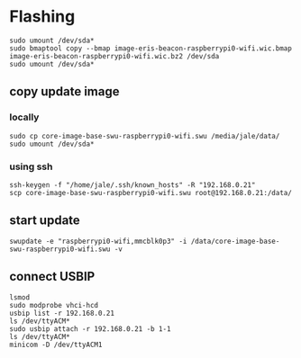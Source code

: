 # Flashing

```linux
sudo umount /dev/sda*
sudo bmaptool copy --bmap image-eris-beacon-raspberrypi0-wifi.wic.bmap image-eris-beacon-raspberrypi0-wifi.wic.bz2 /dev/sda
sudo umount /dev/sda*
```

## copy update image

### locally

```linux
sudo cp core-image-base-swu-raspberrypi0-wifi.swu /media/jale/data/
sudo umount /dev/sda*
```

### using ssh

```linux
ssh-keygen -f "/home/jale/.ssh/known_hosts" -R "192.168.0.21"
scp core-image-base-swu-raspberrypi0-wifi.swu root@192.168.0.21:/data/
```

## start update

```rpi
swupdate -e "raspberrypi0-wifi,mmcblk0p3" -i /data/core-image-base-swu-raspberrypi0-wifi.swu -v
```

## connect USBIP

```linux
lsmod
sudo modprobe vhci-hcd
usbip list -r 192.168.0.21
ls /dev/ttyACM*
sudo usbip attach -r 192.168.0.21 -b 1-1
ls /dev/ttyACM*
minicom -D /dev/ttyACM1
```
